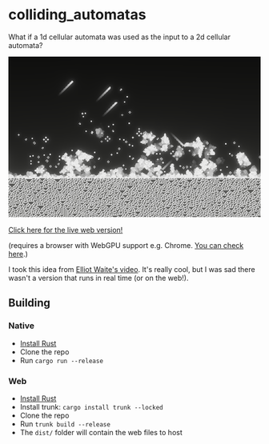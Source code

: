 
# colliding_automatas

What if a 1d cellular automata was used as the input to a 2d cellular automata?

![An image of a 1d cellular automata being used as the input to a 2d cellular automata](preview.png)

[Click here for the live web version!](https://jakkos.net/colliding_automatas) 

(requires a browser with WebGPU support e.g. Chrome. [You can check here](https://caniuse.com/webgpu).)

I took this idea from [Elliot Waite's video](https://www.youtube.com/watch?v=IK7nBOLYzdE). It's really cool, but I was sad there wasn't a version that runs in real time (or on the web!).

## Building

### Native
- [Install Rust](https://www.rust-lang.org/learn/get-started)
- Clone the repo
- Run `cargo run --release`

### Web
- [Install Rust](https://www.rust-lang.org/learn/get-started)
- Install trunk: `cargo install trunk --locked`
- Clone the repo
- Run `trunk build --release`
- The `dist/` folder will contain the web files to host


